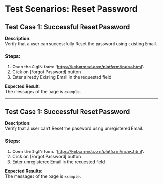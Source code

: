 # Test Scenarios: Reset Password

## Test Case 1: Successful Reset Password

**Description**:  
Verify that a user can successfully Reset the password using existing Email.

### Steps:
1. Open the SigIN form: 'https://kebormed.com/platform/index.html'.
2. Click on [Forgot Password] button.
3. Enter already Existing Email in the requested field

**Expected Result**:  
The messages of the page is `example`.

---

## Test Case 1: Successful Reset Password

**Description**:  
Verify that a user can't Reset the password using unregistered Email.

### Steps:
1. Open the SigIN form: 'https://kebormed.com/platform/index.html'.
2. Click on [Forgot Password] button.
3. Enter unregistered Email in the requested field

**Expected Results**:  
The messages of the page is `example`.